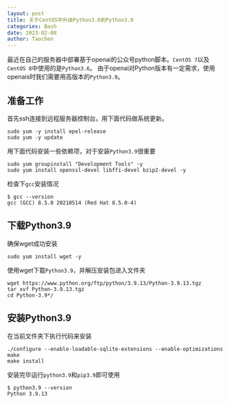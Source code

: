 ```yaml
---
layout: post
title: 关于CentOS中升级Python3.6到Python3.9
categories: Bash
date: 2023-02-08
author: Taochen
---
```


最近在自己的服务器中部署基于openai的公众号python脚本。`CentOS 7`以及`CentOS 8`中使用的是`Python3.6`。
由于openai对Python版本有一定需求，使用openais时我们需要用高版本的`Python3.9`。

## 准备工作

首先ssh连接到远程服务器控制台。用下面代码做系统更新。
``` 
sudo yum -y install epel-release
sudo yum -y update
```

用下面代码安装一些依赖项，对于安装`Python3.9`很重要
```
sudo yum groupinstall "Development Tools" -y
sudo yum install openssl-devel libffi-devel bzip2-devel -y
```

检查下`gcc`安装情况
```
$ gcc --version
gcc (GCC) 8.5.0 20210514 (Red Hat 8.5.0-4)
```

## 下载Python3.9

确保wget成功安装
```
sudo yum install wget -y
```

使用wget下载`Python3.9`，并解压安装包进入文件夹
```
wget https://www.python.org/ftp/python/3.9.13/Python-3.9.13.tgz
tar xvf Python-3.9.13.tgz
cd Python-3.9*/
```

## 安装Python3.9

在当前文件夹下执行代码来安装
```
./configure --enable-loadable-sqlite-extensions --enable-optimizations
make
make install
```

安装完毕运行`python3.9`和`pip3.9`即可使用
```
$ python3.9 --version
Python 3.9.13
```
